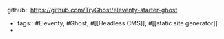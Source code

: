 github:: https://github.com/TryGhost/eleventy-starter-ghost

- tags:: #Eleventy, #Ghost, #[[Headless CMS]], #[[static site generator]]
-